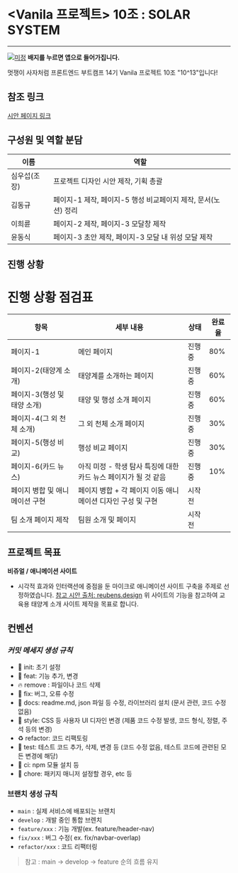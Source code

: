 # <Vanila 프로젝트> 10조 : SOLAR SYSTEM 

-----

[![미정]()]()
**배지를 누르면 앱으로 들어가집니다.**

멋쟁이 사자처럼 프론트엔드 부트캠프 14기 Vanila 프로젝트 10조 "10^13"입니다!


## 참조 링크
[시안 페이지 링크](https://www.figma.com/design/k0WZwMfpQJHN6CpiUfIgiR/vanila-Project-10?node-id=0-1&p=f)


## 구성원 및 역할 분담

| 이름   | 역할                                                     |
| ------ | -------------------------------------------------------- |
| 심우섭(조장) | 프로젝트 디자인 시안 제작, 기획 총괄                   |
| 김동규 | 페이지-1 제작, 페이지-5 행성 비교페이지 제작, 문서(노션) 정리 |
| 이희륜 | 페이지-2 제작, 페이지-3 모달창 제작                         |
| 윤동식 | 페이지-3 초안 제작, 페이지-3 모달 내 위성 모달 제작          |

## 진행 상황
# 진행 상황 점검표

| 항목                          | 세부 내용                                   | 상태     | 완료율 |
|-----------------------------|---------------------------------------------|----------|--------|
| 페이지-1                     | 메인 페이지                                 | 진행 중  | 80%    |
| 페이지-2(태양계 소개)        | 태양계를 소개하는 페이지                    | 진행 중  | 60%    |
| 페이지-3(행성 및 태양 소개)  | 태양 및 행성 소개 페이지                    | 진행 중  | 60%    |
| 페이지-4(그 외 천체 소개)    | 그 외 천체 소개 페이지                      | 진행 중  | 30%    |
| 페이지-5(행성 비교)          | 행성 비교 페이지                            | 진행 중  | 30%    |
| 페이지-6(카드 뉴스)          | 아직 미정 - 학생 탐사 특징에 대한 카드 뉴스 페이지가 될 것 같음 | 진행 중  | 10%    |
| 페이지 병합 및 애니메이션 구현 | 페이지 병합 + 각 페이지 이동 애니메이션 디자인 구성 및 구현 | 시작 전  |        |
| 팀 소개 페이지 제작           | 팀원 소개 및 페이지                         | 시작 전  |        |



## 프로젝트 목표
**비쥬얼 / 애니메이션 사이트** 

- 시각적 효과와 인터랙션에 중점을 둔 마이크로 애니메이션 사이트 구축을 주제로 선정하였습니다.
    [참고 시안 출처: reubens.design](https://www.rubens.design/#book)
    위 사이트의 기능을 참고하여 교육용 태양계 소개 사이트 제작을 목표로 합니다.
    

## 컨벤션

### ***커밋 메세지 생성 규칙***

- 🎉 init: 초기 설정
- 🎨 feat: 기능 추가, 변경
- 🔥 remove : 파일이나 코드 삭제
- 🐛 fix: 버그, 오류 수정
- 📝 docs: readme.md, json 파일 등 수정, 라이브러리 설치 (문서 관련, 코드 수정 없음)
- 💄 style: CSS 등 사용자 UI 디자인 변경 (제품 코드 수정 발생, 코드 형식, 정렬, 주석 등의 변경)
- ♻️ refactor: 코드 리팩토링
- 🧪 test: 테스트 코드 추가, 삭제, 변경 등 (코드 수정 없음, 테스트 코드에 관련된 모든 변경에 해당)
- 🐎 ci: npm 모듈 설치 등
- 🐳 chore: 패키지 매니저 설정할 경우, etc 등

### 브랜치 생성 규칙

- `main` : 실제 서비스에 배포되는 브랜치
- `develop` : 개발 중인 통합 브렌치
- `feature/xxx` : 기능 개발(ex. feature/header-nav)
- `fix/xxx` : 버그 수정( ex. fix/navbar-overlap)
- `refactor/xxx` : 코드 리팩터링
>참고 : main -> develop -> feature 순의 흐름 유지

